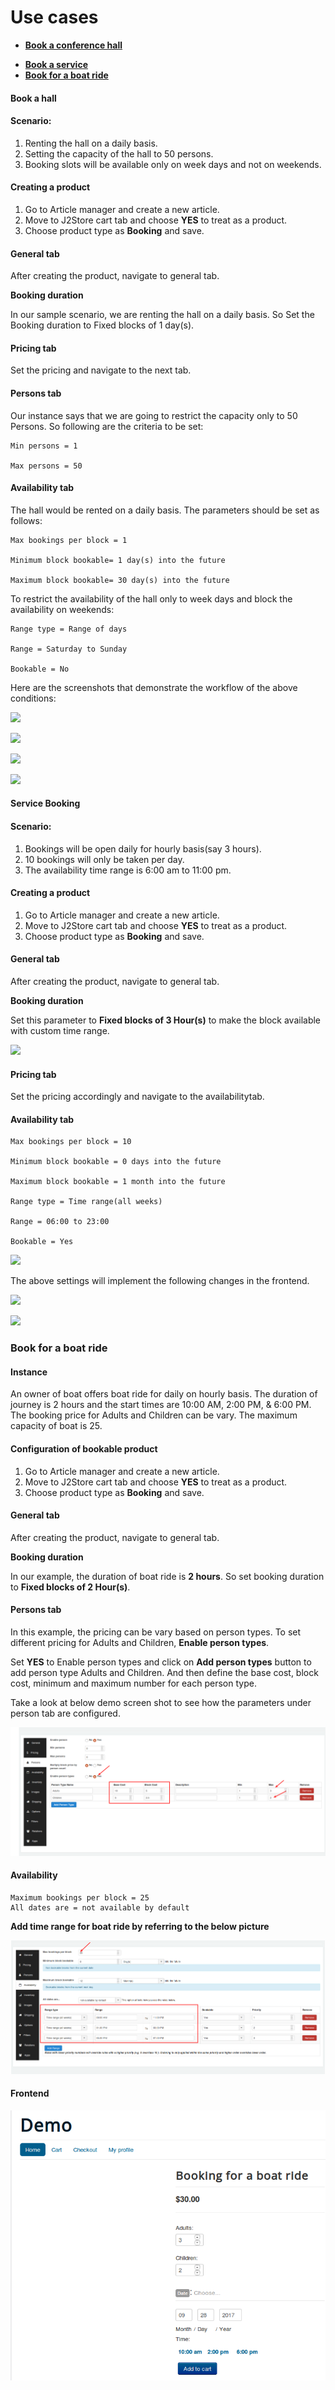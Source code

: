 # Use cases

- **[Book a conference hall](#hallbooking)**
* **[Book a service](#servicebooking)**
* **[Book for a boat ride](#boatride)**

#### Book a hall
<a name="hallbooking"></a>
#### Scenario:

1. Renting the hall on a daily basis.
2. Setting the capacity of the hall to 50 persons.
3. Booking slots will be available only on week days and not on weekends.

#### Creating a product

1. Go to Article manager and create a new article.
2. Move to J2Store cart tab and choose **YES** to treat as a product.
3. Choose product type as **Booking** and save.

#### General tab

After creating the product, navigate to general tab.

**Booking duration**

In our sample scenario, we are renting the hall on a daily basis. So Set the Booking duration to Fixed blocks of 1 day(s).

#### Pricing tab

Set the pricing and navigate to the next tab.

#### Persons tab

Our instance says that we are going to restrict the capacity only to 50 Persons. So following are the criteria to be set:

```
Min persons = 1

Max persons = 50
```
#### Availability tab

The hall would be rented on a daily basis. The parameters should be set as follows:

```
Max bookings per block = 1

Minimum block bookable= 1 day(s) into the future

Maximum block bookable= 30 day(s) into the future

```

To restrict the availability of the hall only to week days and block the availability on weekends:


```
Range type = Range of days

Range = Saturday to Sunday

Bookable = No

```

Here are the screenshots that demonstrate the workflow of the above conditions:

![](./assets/images/booking-app-usecase1.png)



![](./assets/images/booking-app-usecase2.png)




![](./assets/images/booking-app-usecase3.png)




![](./assets/images/booking-app-usecase4.png)


#### Service Booking
<a name="servicebooking"></a>
#### Scenario:

1. Bookings will be open daily for hourly basis(say 3 hours).
2. 10 bookings will only be taken per day.
3. The availability time range is 6:00 am to 11:00 pm.

#### Creating a product

1. Go to Article manager and create a new article.
2. Move to J2Store cart tab and choose **YES** to treat as a product.
3. Choose product type as **Booking** and save.

#### General tab
After creating the product, navigate to general tab.

**Booking duration**

Set this parameter to **Fixed blocks of 3 Hour(s)** to make the block available with custom time range.

![](./assets/images/booking-app-usecase5.png)

#### Pricing tab

Set the pricing accordingly and navigate to the availabilitytab.

#### Availability tab

```
Max bookings per block = 10

Minimum block bookable = 0 days into the future

Maximum block bookable = 1 month into the future

Range type = Time range(all weeks)

Range = 06:00 to 23:00

Bookable = Yes

```

![](./assets/images/booking-app-usecase7.png)

The above settings will implement the following changes in the  frontend.

![](./assets/images/booking-app-usecase6.png)

![](./assets/images/booking-app-usecase8.png)



<a name="boatride"></a>
### Book for a boat ride

#### Instance

An owner of boat offers boat ride for daily on hourly basis. The duration of journey is 2 hours and the start times are 10:00 AM, 2:00 PM, & 6:00 PM. The booking price for Adults and Children can be vary. The maximum capacity of boat is 25.

#### Configuration of bookable product

1. Go to Article manager and create a new article.
2. Move to J2Store cart tab and choose **YES** to treat as a product.
3. Choose product type as **Booking** and save.

#### General tab

After creating the product, navigate to general tab.

**Booking duration**

In our example, the duration of boat ride is **2 hours**. So set booking duration to **Fixed blocks of 2 Hour(s)**.

#### Persons tab

In this example, the pricing can be vary based on person types. To set different pricing for Adults and Children, **Enable person types**.

Set **YES** to Enable person types and 	click on **Add person types** button to add person type Adults and Children. And then define the base cost, block cost, minimum and maximum number for each person type.

Take a look at below demo screen shot to see how the parameters under person tab are configured.

![](./assets/images/usecase3-booking-person.png)

#### Availability

```
Maximum bookings per block = 25
All dates are = not available by default
```
**Add time range for boat ride by referring to the below picture**

![](./assets/images/usecase3-booking-availability.png)

#### Frontend

![](./assets/images/usecase3-booking-frontend.png)
